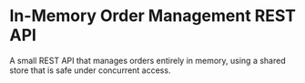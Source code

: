 # In-Memory Order Management REST API

A small REST API that manages orders entirely in memory, using a shared store that is safe under concurrent access.
